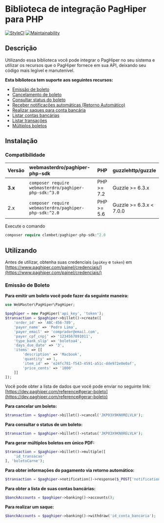# Biblioteca de integração PagHiper para PHP

[![StyleCI](https://github.styleci.io/repos/150681419/shield?branch=master)](https://github.styleci.io/repos/150681419)
[![Maintainability](https://api.codeclimate.com/v1/badges/a99a88d28ad37a79dbf6/maintainability)](https://codeclimate.com/github/webmasterdro/paghiper-php-sdk/maintainability)

## Descrição

Utilizando essa biblioteca você pode integrar o PagHiper no seu sistema e utilizar os recursos que o PagHiper fornece em sua API, deixando seu código mais legível e manutenível.

**Esta biblioteca tem suporte aos seguintes recursos:**
- [Emissão de boleto](https://dev.paghiper.com/reference#gerar-boleto)
- [Cancelamento de boleto](https://dev.paghiper.com/reference#boleto)
- [Consultar status do boleto](https://dev.paghiper.com/reference#status-do-boleto)
- [Receber notificações automáticas (Retorno Automático)](https://dev.paghiper.com/reference#qq)
- [Realizar saques para conta bancária](https://dev.paghiper.com/reference#testinput)
- [Listar contas bancárias](https://dev.paghiper.com/reference#lista-contas-banc%C3%A1rias-para-saque-via-api)
- [Listar transações](https://dev.paghiper.com/reference#listar-transa%C3%A7%C3%B5es-via-api-1)
- [Múltiplos boletos](https://dev.paghiper.com/reference#multiplos-boletos-unico-pdf)

## Instalação

### Compatibilidade

 Versão | webmasterdro/paghiper-php-sdk | PHP | guzzlehttp/guzzle
:---------|:----------|:----------|:----------
 **3.x**  | `composer require webmasterdro/paghiper-php-sdk:^3.0` | PHP >= 7.2 | Guzzle >= 6.3.x
 2.x  | `composer require webmasterdro/paghiper-php-sdk:^2.0` | PHP >= 5.6 | Guzzle >= 6.3.x < 7.0.0


Execute o comando

```php
composer require clembet/paghiper-php-sdk:^2.0
```

## Utilizando

Antes de utilizar, obtenha suas credenciais (`apiKey` e `token`) em [https://www.paghiper.com/painel/credenciais/](https://www.paghiper.com/painel/credenciais/)

### Emissão de Boleto

**Para emitir um boleto você pode fazer da seguinte maneira:**

```php
use WebMaster\PagHiper\PagHiper;

$paghiper = new PagHiper('api_key', 'token');
$transaction = $paghiper->billet()->create([
    'order_id' => 'ABC-456-789',
    'payer_name' => 'Pedro Lima',
    'payer_email' => 'comprador@email.com',
    'payer_cpf_cnpj' => '1234567891011',
    'type_bank_slip' => 'boletoa4',
    'days_due_date' => '3',
    'items' => [[
        'description' => 'Macbook',
        'quantity' => 1,
        'item_id' => 'e24fc781-f543-4591-a51c-dde972e8e0af',
        'price_cents' => '1000'
    ]]
]);
```

Você pode obter a lista de dados que você pode enviar no seguinte link: [https://dev.paghiper.com/reference#gerar-boleto](https://dev.paghiper.com/reference#gerar-boleto)

**Para cancelar um boleto:**

```php
$transaction = $paghiper->billet()->cancel('JKP03X9KN0RELVLH');
```
**Para consultar o status de um boleto:**

```php
$transaction = $paghiper->billet()->status('JKP03X9KN0RELVLH');
```

**Para gerar múltiplos boletos em único PDF:**

```php
$transaction = $paghiper->billet()->multiple([
    'id_transacao'
], 'boletoCarne');
```

**Para obter informações do pagamento via retorno automático:**

```php
$transaction = $paghiper->notification()->response($_POST['notification_id'], $_POST['idTransacao']);
```

**Para obter a lista de suas contas bancárias:**

```php
$banckAccounts = $paghiper->banking()->accounts();
```

**Para realizar um saque:**

```php
$banckAccounts = $paghiper->banking()->withdraw('id_conta_bancaria');
```
